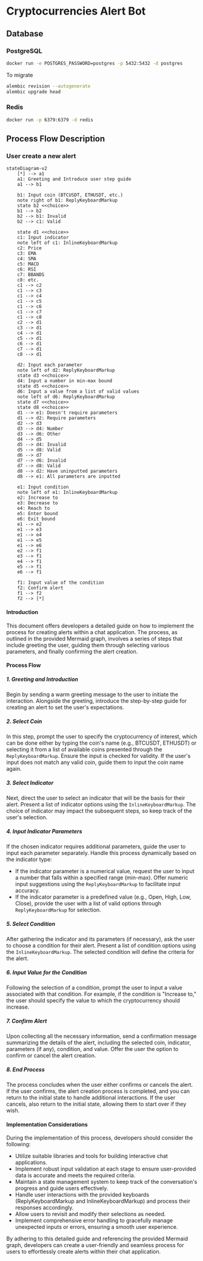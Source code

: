 # Cryptocurrencies Alert Bot

## Database

### PostgreSQL

```bash
docker run -e POSTGRES_PASSWORD=postgres -p 5432:5432 -d postgres
```

To migrate

```bash
alembic revision --autogenerate
alembic upgrade head
```

### Redis

```bash
docker run -p 6379:6379 -d redis
```

## Process Flow Description

### User create a new alert

```mermaid
stateDiagram-v2 
    [*] --> a1
    a1: Greeting and Introduce user step guide
    a1 --> b1
    
    b1: Input coin (BTCUSDT, ETHUSDT, etc.)
    note right of b1: ReplyKeyboardMarkup
    state b2 <<choice>>
    b1 --> b2
    b2 --> b1: Invalid
    b2 --> c1: Valid
    
    state d1 <<choice>>
    c1: Input indicator
    note left of c1: InlineKeyboardMarkup
    c2: Price
    c3: EMA
    c4: SMA
    c5: MACD
    c6: RSI
    c7: BBANDS
    c8: etc.
    c1 --> c2
    c1 --> c3
    c1 --> c4
    c1 --> c5
    c1 --> c6
    c1 --> c7
    c1 --> c8
    c2 --> d1
    c3 --> d1
    c4 --> d1
    c5 --> d1
    c6 --> d1
    c7 --> d1
    c8 --> d1

    d2: Input each parameter
    note left of d2: ReplyKeyboardMarkup
    state d3 <<choice>>
    d4: Input a number in min-max bound
    state d5 <<choice>>
    d6: Input a value from a list of valid values
    note left of d6: ReplyKeyboardMarkup
    state d7 <<choice>>
    state d8 <<choice>>
    d1 --> e1: Doesn't require parameters
    d1 --> d2: Require parameters
    d2 --> d3
    d3 --> d4: Number
    d3 --> d6: Other
    d4 --> d5
    d5 --> d4: Invalid
    d5 --> d8: Valid
    d6 --> d7
    d7 --> d6: Invalid
    d7 --> d8: Valid
    d8 --> d2: Have uninputted parameters
    d8 --> e1: All parameters are inputted
    
    e1: Input condition
    note left of e1: InlineKeyboardMarkup
    e2: Increase to
    e3: Decrease to
    e4: Reach to
    e5: Enter bound
    e6: Exit bound
    e1 --> e2
    e1 --> e3
    e1 --> e4
    e1 --> e5
    e1 --> e6
    e2 --> f1
    e3 --> f1
    e4 --> f1
    e5 --> f1
    e6 --> f1

    f1: Input value of the condition
    f2: Confirm alert
    f1 --> f2
    f2 --> [*]
```

#### Introduction

This document offers developers a detailed guide on how to implement the process for creating alerts within a chat application. The process, as outlined in the provided Mermaid graph, involves a series of steps that include greeting the user, guiding them through selecting various parameters, and finally confirming the alert creation.

#### Process Flow

##### 1. Greeting and Introduction

Begin by sending a warm greeting message to the user to initiate the interaction. Alongside the greeting, introduce the step-by-step guide for creating an alert to set the user's expectations.

##### 2. Select Coin

In this step, prompt the user to specify the cryptocurrency of interest, which can be done either by typing the coin's name (e.g., BTCUSDT, ETHUSDT) or selecting it from a list of available coins presented through the `ReplyKeyboardMarkup`. Ensure the input is checked for validity. If the user's input does not match any valid coin, guide them to input the coin name again.

##### 3. Select Indicator

Next, direct the user to select an indicator that will be the basis for their alert. Present a list of indicator options using the `InlineKeyboardMarkup`. The choice of indicator may impact the subsequent steps, so keep track of the user's selection.

##### 4. Input Indicator Parameters

If the chosen indicator requires additional parameters, guide the user to input each parameter separately. Handle this process dynamically based on the indicator type:

- If the indicator parameter is a numerical value, request the user to input a number that falls within a specified range (min-max). Offer numeric input suggestions using the `ReplyKeyboardMarkup` to facilitate input accuracy.
- If the indicator parameter is a predefined value (e.g., Open, High, Low, Close), provide the user with a list of valid options through `ReplyKeyboardMarkup` for selection.

##### 5. Select Condition

After gathering the indicator and its parameters (if necessary), ask the user to choose a condition for their alert. Present a list of condition options using the `InlineKeyboardMarkup`. The selected condition will define the criteria for the alert.

##### 6. Input Value for the Condition

Following the selection of a condition, prompt the user to input a value associated with that condition. For example, if the condition is "Increase to," the user should specify the value to which the cryptocurrency should increase.

##### 7. Confirm Alert

Upon collecting all the necessary information, send a confirmation message summarizing the details of the alert, including the selected coin, indicator, parameters (if any), condition, and value. Offer the user the option to confirm or cancel the alert creation.

##### 8. End Process

The process concludes when the user either confirms or cancels the alert. If the user confirms, the alert creation process is completed, and you can return to the initial state to handle additional interactions. If the user cancels, also return to the initial state, allowing them to start over if they wish.

#### Implementation Considerations

During the implementation of this process, developers should consider the following:

- Utilize suitable libraries and tools for building interactive chat applications.
- Implement robust input validation at each stage to ensure user-provided data is accurate and meets the required criteria.
- Maintain a state management system to keep track of the conversation's progress and guide users effectively.
- Handle user interactions with the provided keyboards (ReplyKeyboardMarkup and InlineKeyboardMarkup) and process their responses accordingly.
- Allow users to revisit and modify their selections as needed.
- Implement comprehensive error handling to gracefully manage unexpected inputs or errors, ensuring a smooth user experience.

By adhering to this detailed guide and referencing the provided Mermaid graph, developers can create a user-friendly and seamless process for users to effortlessly create alerts within their chat application.
